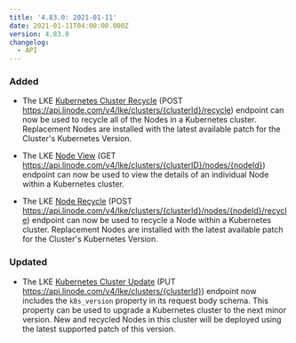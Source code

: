 ```yaml
---
title: '4.83.0: 2021-01-11'
date: 2021-01-11T04:00:00.000Z
version: 4.83.0
changelog:
  - API
---
```


### Added

- The LKE [Kubernetes Cluster Recycle](/docs/api/linode-kubernetes-engine-lke/#kubernetes-cluster-recycle) (POST https://api.linode.com/v4/lke/clusters/{clusterId}/recycle) endpoint can now be used to recycle all of the Nodes in a Kubernetes cluster. Replacement Nodes are installed with the latest available patch for the Cluster's Kubernetes Version.

- The LKE [Node View](/docs/api/linode-kubernetes-engine-lke/#node-view) (GET https://api.linode.com/v4/lke/clusters/{clusterID}/nodes/{nodeId}) endpoint can now be used to view the details of an individual Node within a Kubernetes cluster.

- The LKE [Node Recycle](/docs/api/linode-kubernetes-engine-lke/#node-recycle) (POST https://api.linode.com/v4/lke/clusters/{clusterId}/nodes/{nodeId}/recycle) endpoint can now be used to recycle a Node within a Kubernetes cluster. Replacement Nodes are installed with the latest available patch for the Cluster's Kubernetes Version.

### Updated

- The LKE [Kubernetes Cluster Update](/docs/api/linode-kubernetes-engine-lke/#kubernetes-cluster-update) (PUT https://api.linode.com/v4/lke/clusters/{clusterId}) endpoint now includes the `k8s_version` property in its request body schema. This property can be used to upgrade a Kubernetes cluster to the next minor version. New and recycled Nodes in this cluster will be deployed using the latest supported patch of this version.
